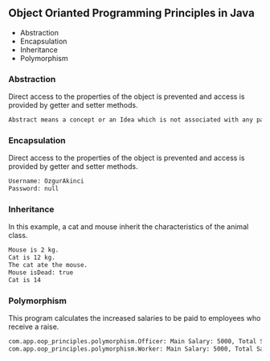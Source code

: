 ## Object Orianted Programming Principles in Java

  - Abstraction
  - Encapsulation
  - Inheritance
  - Polymorphism

### Abstraction
Direct access to the properties of the object is prevented and access is provided by getter and setter methods.

```bash
Abstract means a concept or an Idea which is not associated with any particular instance. Using abstract class/Interface we express the intent of the class rather than the actual implementation. In a way, one class should not know the inner details of another in order to use it, just knowing the interfaces should be good enough.
```

### Encapsulation
Direct access to the properties of the object is prevented and access is provided by getter and setter methods.

```bash
Username: OzgurAkinci
Password: null
```

### Inheritance
In this example, a cat and mouse inherit the characteristics of the animal class.

```bash
Mouse is 2 kg.
Cat is 12 kg.
The cat ate the mouse.
Mouse isDead: true
Cat is 14
```

### Polymorphism
This program calculates the increased salaries to be paid to employees who receive a raise.

```bash
com.app.oop_principles.polymorphism.Officer: Main Salary: 5000, Total Salary: 6000
com.app.oop_principles.polymorphism.Worker: Main Salary: 5000, Total Salary: 6250
```
